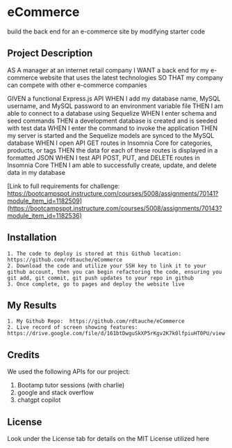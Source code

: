 # eCommerce
build the back end for an e-commerce site by modifying starter code

## Project Description

AS A manager at an internet retail company
I WANT a back end for my e-commerce website that uses the latest technologies
SO THAT my company can compete with other e-commerce companies

GIVEN a functional Express.js API
WHEN I add my database name, MySQL username, and MySQL password to an environment variable file
THEN I am able to connect to a database using Sequelize
WHEN I enter schema and seed commands
THEN a development database is created and is seeded with test data
WHEN I enter the command to invoke the application
THEN my server is started and the Sequelize models are synced to the MySQL database
WHEN I open API GET routes in Insomnia Core for categories, products, or tags
THEN the data for each of these routes is displayed in a formatted JSON
WHEN I test API POST, PUT, and DELETE routes in Insomnia Core
THEN I am able to successfully create, update, and delete data in my database

[Link to full requirements for challenge:  https://bootcampspot.instructure.com/courses/5008/assignments/70141?module_item_id=1182509](https://bootcampspot.instructure.com/courses/5008/assignments/70143?module_item_id=1182536)

## Installation

    1. The code to deploy is stored at this Github location:  https://github.com/rdtauche/eCommerce
    2. Download the code and utilize your SSH key to link it to your github account, then you can begin refactoring the code, ensuring you git add, git commit, git push updates to your repo in github
    3. Once complete, go to pages and deploy the website live

## My Results
    1. My Github Repo:  https://github.com/rdtauche/eCommerce
    2. Live record of screen showing features: https://drive.google.com/file/d/161btDwguSkXP5rKgv2K7k0lfpiuHT0PU/view
       


## Credits
We used the following APIs for our project:
1. Bootamp tutor sessions (with charlie)
2. google and stack overflow
3. chatgpt copilot


## License

Look under the License tab for details on the MIT License utilized here
